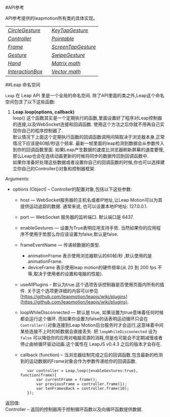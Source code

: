 #API参考

API参考提供的leapmotion所有类的具体实现。

<table border="0" class="table">
<colgroup>
<col width="47%">
<col width="53%">
</colgroup>
<tbody valign="top">
<tr class="row-odd"><td><a class="reference internal" href="Leap.CircleGesture.html"><em>CircleGesture</em></a></td>
<td><a class="reference internal" href="Leap.KeyTapGesture.html"><em>KeyTapGesture</em></a></td>
</tr>
<tr class="row-even"><td><a class="reference internal" href="Leap.Controller.html"><em>Controller</em></a></td>
<td><a class="reference internal" href="Leap.Pointable.html"><em>Pointable</em></a></td>
</tr>
<tr class="row-odd"><td><a class="reference internal" href="Leap.Frame.html"><em>Frame</em></a></td>
<td><a class="reference internal" href="Leap.ScreenTapGesture.html"><em>ScreenTapGesture</em></a></td>
</tr>
<tr class="row-even"><td><a class="reference internal" href="Leap.Gesture.html"><em>Gesture</em></a></td>
<td><a class="reference internal" href="Leap.SwipeGesture.html"><em>SwipeGesture</em></a></td>
</tr>
<tr class="row-odd"><td><a class="reference internal" href="Leap.Hand.html"><em>Hand</em></a></td>
<td><a class="reference internal" href="Leap.Matrix.html"><em>Matrix math</em></a></td>
</tr>
<tr class="row-even"><td><a class="reference internal" href="Leap.InteractionBox.html"><em>InteractionBox</em></a></td>
<td><a class="reference internal" href="Leap.Vector.html"><em>Vector math</em></a></td>
</tr>
</tbody>
</table>

##Leap 命名空间

`Leap` 在 Leap API 里是一个全局的命名空间. 除了API里面的类之外,Leap这个命名空间包含了以下这些函数:

1. **Leap.loop(options, callback)**               
loop() 这个函数其实是一个定期执行的函数,里面设置好了程序对Leap控制器的连接,以及WebSocket连接和回调函数. 使用这个方法之后你就不用再自己实现你自己的程序控制器了.                         
默认情况下上面这个定期执行函数的回调函数调用间隔取决于浏览器本身,正常情况下应该是60帧/秒这个频率. 最新一帧里面的leap检测到数据会从参数传入到你的回调函数里面. 如果Leap产生数据的速度比浏览器刷新屏幕的速度要慢,那么Leap也会在连续动画更新的时候将同步的数据传回到回调函数中.                     
如果你准备好处理这些数据或者设置你自己的回调函数的时候,你也可以选择建立你自己的Controller()对象和控制器框架.

Arguments:	

 + options (Object) –
 Controller的配置对象,包括以下这些参数:
   + host — WebSocket服务器的主机名或者IP地址,让Leap Motion可以为其提供运动追踪的数据. 通常来说, 也可以设置本地IP地址: 127.0.0.1.
   + port —  WebSocket 服务器的监听端口. 默认端口是 6437.
   + enableGestures — 设置为True表明应用支持手势. 当然如果你的应用程序不使用手势那么你应该设置为false,默认是false.
   + frameEventName — 传递帧数据的类型.                       
      + animationFrame 表示使用浏览器默认的60帧/秒  ,默认使用的是animationFrame.                
      + deviceFrame 表示使用leap motion的硬件频率(从 20 到 200 fps 不等,取决于使用者的设置和电脑的性能).
   + useAllPlugins - 默认为true.这个选项告诉控制器是否使用页面内所有的插件. 关于这个选项更详细的内容可以参见 [https://github.com/leapmotion/leapjs/wiki/plugins](https://github.com/leapmotion/leapjs/wiki/plugins).
   + loopWhileDisconnected — 默认是 true, 如果设置为true意味着任何时候都会运行这个循环. 而如果你设置为false的话表明运动循环只会在`Controller()`对象连接到Leap Motion后台服务时才会运行,这意味着中间某些连接不上时的帧数据会直接丢失. 把 `loopWhileDisconnected` 设为 `false` 可以降低你的应用对电脑资源的消耗,但是也可能会不定期减慢或者停止由帧循环驱动动画.这个属性在 LeapJS v0.4.3 之后的版本才会存在.
   + callback (function) –
   当浏览器绘制完成之后的回调函数.包含最新的检测到的运动数据的Frame对象会作为参数传递给你的回调函数.

			var controller = Leap.loop({enableGestures:true}, function(frame){
			    var currentFrame = frame();
			    var previousFrame = controller.frame(1);
			    var tenFramesBack = controller.frame(10);
			});

返回值:	
Controller – 返回的控制器用于控制循环函数以及向循环函数提供数据.
